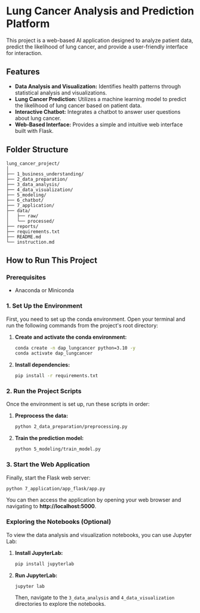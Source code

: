 # Lung Cancer Analysis and Prediction Platform

This project is a web-based AI application designed to analyze patient data, predict the likelihood of lung cancer, and provide a user-friendly interface for interaction.

## Features

- **Data Analysis and Visualization:** Identifies health patterns through statistical analysis and visualizations.
- **Lung Cancer Prediction:** Utilizes a machine learning model to predict the likelihood of lung cancer based on patient data.
- **Interactive Chatbot:** Integrates a chatbot to answer user questions about lung cancer.
- **Web-Based Interface:** Provides a simple and intuitive web interface built with Flask.

## Folder Structure

```
lung_cancer_project/
│
├── 1_business_understanding/
├── 2_data_preparation/
├── 3_data_analysis/
├── 4_data_visualization/
├── 5_modeling/
├── 6_chatbot/
├── 7_application/
├── data/
│   ├── raw/
│   └── processed/
├── reports/
├── requirements.txt
├── README.md
└── instruction.md
```

## How to Run This Project

### Prerequisites

- Anaconda or Miniconda

### 1. Set Up the Environment

First, you need to set up the conda environment. Open your terminal and run the following commands from the project's root directory:

1.  **Create and activate the conda environment:**
    ```bash
    conda create -n dap_lungcancer python=3.10 -y
    conda activate dap_lungcancer
    ```

2.  **Install dependencies:**
    ```bash
    pip install -r requirements.txt
    ```

### 2. Run the Project Scripts

Once the environment is set up, run these scripts in order:

1.  **Preprocess the data:**
    ```bash
    python 2_data_preparation/preprocessing.py
    ```

2.  **Train the prediction model:**
    ```bash
    python 5_modeling/train_model.py
    ```

### 3. Start the Web Application

Finally, start the Flask web server:

```bash
python 7_application/app_flask/app.py
```

You can then access the application by opening your web browser and navigating to **http://localhost:5000**.

### Exploring the Notebooks (Optional)

To view the data analysis and visualization notebooks, you can use Jupyter Lab:

1.  **Install JupyterLab:**
    ```bash
    pip install jupyterlab
    ```
2.  **Run JupyterLab:**
    ```bash
    jupyter lab
    ```
    Then, navigate to the `3_data_analysis` and `4_data_visualization` directories to explore the notebooks.
